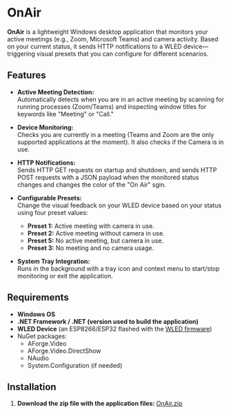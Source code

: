 # OnAir

**OnAir** is a lightweight Windows desktop application that monitors your active meetings (e.g., Zoom, Microsoft Teams) and camera  activity. Based on your current status, it sends HTTP notifications to a WLED device—triggering visual presets that you can configure for different scenarios.

## Features

- **Active Meeting Detection:**  
  Automatically detects when you are in an active meeting by scanning for running processes (Zoom/Teams) and inspecting window titles for keywords like "Meeting" or "Call."

- **Device Monitoring:**  
  Checks you are currently in a meeting (Teams and Zoom are the only supported applications at the moment). It also checks if the Camera is in use.

- **HTTP Notifications:**  
  Sends HTTP GET requests on startup and shutdown, and sends HTTP POST requests with a JSON payload when the monitored status changes and changes
  the color of the "On Air" sgin.

- **Configurable Presets:**  
  Change the visual feedback on your WLED device based on your status using four preset values:
  - **Preset 1:** Active meeting with camera in use.
  - **Preset 2:** Active meeting without camera in use.
  - **Preset 5:** No active meeting, but camera in use.
  - **Preset 3:** No meeting and no camera usage.

- **System Tray Integration:**  
  Runs in the background with a tray icon and context menu to start/stop monitoring or exit the application.

## Requirements

- **Windows OS**
- **.NET Framework / .NET (version used to build the application)**
- **WLED Device** (an ESP8266/ESP32 flashed with the [WLED firmware](https://github.com/Aircoookie/WLED))
- NuGet packages:
  - AForge.Video
  - AForge.Video.DirectShow
  - NAudio
  - System.Configuration (if needed)

## Installation

1. **Download the zip file with the application files:** [OnAir.zip](https://github.com/t0mer/OnAir/raw/refs/heads/main/OnAir.zip)


